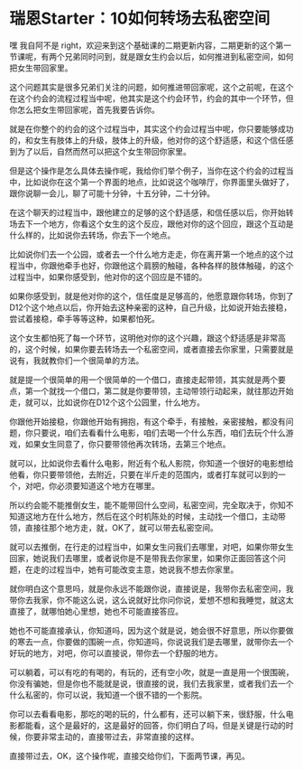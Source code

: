 # 瑞恩Starter：10如何转场去私密空间

嘿 我自阿不是 right，欢迎来到这个基础课的二期更新内容，二期更新的这个第一节课呢，有两个兄弟同时问到，就是跟女生约会以后，如何推进到私密空间，如何把女生带回家里。

这个问题其实是很多兄弟们关注的问题，如何推进带回家呢，这个之前呢，在这个在这个约会的流程过程当中呢，他其实是这个约会环节，约会的其中一个环节，但你怎么把女生带回家呢，首先我要告诉你。

就是在你整个的约会的这个过程当中，其实这个约会过程当中呢，你只要能够成功的，和女生有肢体上的升级，肢体上的升级，他对你的这个舒适感，和这个信任感到为了以后，自然而然可以把这个女生带回你家里。

但是这个操作是怎么具体去操作呢，我给你们举个例子，当你在这个约会的过程当中，比如说你在这个第一个界面的地点，比如说这个咖啡厅，你界面里头做好了，跟你说聊一会儿，聊了可能十分钟，十五分钟，二十分钟。

在这个聊天的过程当中，跟他建立的足够的这个舒适感，和信任感以后，你开始转场去下一个地方，你看这个女生的这个反应，跟他对你的这个回应，跟这个互动是什么样的，比如说你去转场，你去下一个地点。

比如说你们去一个公园，或者去一个什么地方走走，你在离开第一个地点的这个过程当中，你跟他牵手也好，你跟他这个肩膀的触碰，各种各样的肢体触碰，的这个过程当中，如果你感受到，他对你的这个回应是不错的。

如果你感受到，就是他对你的这个，信任度是足够高的，他愿意跟你转场，你到了D12个这个地点以后，你开始去这种亲密的这种，自己升级，比如说开始去接稳，尝试着接稳，牵手等等这种，如果都怕死。

这个女生都怕死了每一个环节，这明他对你的这个兴趣，跟这个舒适感是非常高的，这个时候，如果你要去转场去一个私密空间，或者直接去你家里，只需要就是说有，我就教你们一个很简单的方法。

就是提一个很简单的用一个很简单的一个借口，直接走起带领，其实就是两个要点，第一个就找一个借口，第二就是你要带领，主动带领行动起来，就往那边开始走，就可以，比如说你在D12个这个公园里，什么地方。

你跟他开始接稳，你跟他开始有拥抱，有这个牵手，有接触，亲密接触，都没有问题，你只要说，咱们去看看什么电影，咱们去喝一个什么东西，咱们去玩个什么游戏，如果女生同意了，你只要带领他再次转场，去第三个地点。

就可以，比如说你去看什么电影，附近有个私人影院，你知道一个很好的电影想给他看，你只要带领他，去附近，只要在半斤走的范围内，或者打车就可以到的一个，对吧，你必须要知道这个地方在哪里。

所以约会能不能推倒女生，能不能带回什么空间，私密空间，完全取决于，你知不知道这地方在什么地方，然后在这个时机陈处的时候，主动找一个借口，主动带领，直接往那个地方走，就，OK了，就可以带去私密空间。

就可以去推倒，在行走的过程当中，如果女生问我们去哪里，对吧，如果你带女生回家，她说我们去哪里，或者说你是不是带我去你家里，如果你正面回答这个问题，在走的过程当中，她有可能改变主意，她说我不想去你家里。

就你明白这个意思吗，就是你永远不能跟你说，直接说是，我带你去私密空间，我带你去我家，你不能这么说，这么说就好比你问你说，爱想不想和我睡觉，就这太直接了，就哪怕她心里想，她也不可能直接答应。

她也不可能直接承认，你知道吗，因为这个就是说，她会很不好意思，所以你要做的寒去一点，你要做的围碗一点，你知道吗，你说说我们是去哪里，就带你去一个好玩的地方，对吧，你可以直接说，带你去一个舒服的地方。

可以躺着，可以有吃的有喝的，有玩的，还有空小吹，就是一直是用一个很围碗，你没有骗她，但是你也不能就是说，很直接的说，我们去我家里，或者我们去一个什么私密的，你可以说，我知道一个很不错的一个影院。

你可以去看看电影，那吃的喝的玩的，什么都有，还可以躺下来，很舒服，什么电影都能看，这个是最好的，这是最好的回答，你们明白了吗，但是关键是行动的时候，你要非常主动的，直接带过去，非常直接的这样。

直接带过去，OK，这个操作呢，直接交给你们，下面两节课，再见。